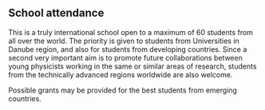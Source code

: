 ## School attendance

This is a truly international school open to a maximum of 60 students from all over the world. The priority is given to students from Universities in Danube region, and also for students from developing countries. Since a second very important aim is to promote future collaborations between young physicists working in the same or similar areas of research, students from the technically advanced regions worldwide are also welcome. 

Possible grants may be provided for the best students from emerging countries.
